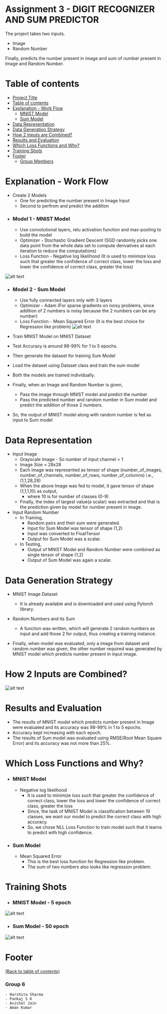 # Assignment 3 - DIGIT RECOGNIZER AND SUM PREDICTOR

The project takes two inputs.
- Image
- Random Number

Finally, predicts the number present in image and sum of number present in Image and Random Number.

# Table of contents

- [Project Title](https://github.com/amanjain487/tsai-eva6/blob/main/Assignments/3/README.md#assignment-3---digit-recognizer-and-sum-predictor)
- [Table of contents](https://github.com/amanjain487/tsai-eva6/blob/main/Assignments/3/README.md#table-of-contents)
- [Explanation - Work Flow](https://github.com/amanjain487/tsai-eva6/blob/main/Assignments/3/README.md#explanation---work-flow)
    - [MNIST Model](https://github.com/amanjain487/tsai-eva6/blob/main/Assignments/3/README.md#model-1---mnist-model)
    - [Sum Model](https://github.com/amanjain487/tsai-eva6/blob/main/Assignments/3/README.md#model-2---sum-model)
- [Data Representation](https://github.com/amanjain487/tsai-eva6/blob/main/Assignments/3/README.md#data-representation)
- [Data Generation Strategy](https://github.com/amanjain487/tsai-eva6/blob/main/Assignments/3/README.md#data-generation-strategy)
- [How 2 Inputs are Combined?](https://github.com/amanjain487/tsai-eva6/blob/main/Assignments/3/README.md#how-2-inputs-are-combined)
- [Results and Evaluation](https://github.com/amanjain487/tsai-eva6/blob/main/Assignments/3/README.md#results-and-evaluation)
- [Which Loss Functions and Why?](https://github.com/amanjain487/tsai-eva6/blob/main/Assignments/3/README.md#which-loss-functions-and-why)
- [Training Shots](https://github.com/amanjain487/tsai-eva6/blob/main/Assignments/3/README.md#training-shots)
- [Footer](https://github.com/amanjain487/tsai-eva6/blob/main/Assignments/3/README.md#footer)
    - [Group Members](https://github.com/amanjain487/tsai-eva6/blob/main/Assignments/3/README.md#group-6)

# Explanation - Work Flow

- Create 2 Models
    - One for predicting the number present in Image Input
    - Second to perfrom and predict the addition
- ### Model 1 - MNIST Model
  - Use convolutional layers, relu activation function and max-pooling to build the model
  - Optimizer - Stochastic Gradient Descent (SGD randomly picks one data point from the whole data set to compute derivatives at each iteration to reduce the computations)
  - Loss Function - Negative log likelihood (It is used to minimize loss such that greater the confidence of correct class, lower the loss and lower the confidence of correct class, greater the loss)

![alt text](https://cdn.mathpix.com/snip/images/CpoT9c4tcXZYd_xIaByGDUSpFpK-RfyC8F24g6LH7rA.original.fullsize.png)

- ### Model 2 - Sum Model
  - Use fully connected layers only with 3 layers
  - Optimizer - Adam (For sparse gradients on noisy problems, since addition of 2 numbers is noisy because the 2 numbers can be any number)
  - Loss Function - Mean Squared Error (It is the best choice for Regression like problem)
![alt text](https://cdn.mathpix.com/snip/images/SFlkTFbriAthdkFeAxfMhZ-Xh1hdmV77E4cdFTRGWpI.original.fullsize.png)

- Train MNIST Model on MNIST Dataset
- Test Accuracy is around 98-99% for 1 to 5 epochs.
- Then generate the dataset for training Sum Model
- Load the dataset using Dataset class and train the sum model
- Both the models are trained individually.
- Finally, when an Image and Random Number is given,
  - Pass the image through MNIST model and predict the number
  - Pass the predicted number and random number in Sum model and predict the addition of those 2 numbers.
- So, the output of MNIST model along with random number is fed as input to Sum model

# Data Representation
- Input Image
    - Grayscale Image - So number of input channel = 1
    - Image Size = 28x28
    - Each image was represented as tensor of shape (number_of_images, number_of_channels, number_of_rows, number_of_columns) i.e., (1,1,28,28)
    - When the above Image was fed to model, it gave tensor of shape (1,1,1,10) as output,
        - where 10 is for number of classes (0-9)
    - Finally, the index of largest value(a scalar) was extracted and that is the prediction given by model for number present in image.
- Input Random Number
    - In Training,
        - Random pairs and their sum were generated.
        - Input for Sum Model was tensor of shape (1,2)
        - Input was converted to FloatTensor
        - Output for Sum Model was a scalar.
    - In Testing,
        - Output of MNIST Model and Random Number were combined as single tensor of shape (1,2)
        - Output of Sum Model was again a scalar.
        
# Data Generation Strategy

- MNIST Image Dataset
    - It is already available and is downloaded and used using Pytorch library.

- Random Numbers and its Sum
    - A function was written, which will generate 2 random numbers as input and add those 2 for output, thus creating a training instance.
 
- Finally, when model was evaluated, only a image from dataset and random number was given, the other number required was generated by MNIST model which predicts number present in input image.

# How 2 Inputs are Combined?

![alt text](https://cdn.mathpix.com/snip/images/5lXcVYKAa-DVmmVWRArtvDpRsgmhi1bvrE_IoOx3O54.original.fullsize.png)

# Results and Evaluation

- The results of MNIST model which predicts number present in Image were evaluated and its accuracy was 98-99% in 1 to 5 epochs.
- Accuracy kept increasing with each epoch.
- The results of Sum model was evaluated using RMSE(Root Mean Square Error) and its accuracy was not more than 25%.

# Which Loss Functions and Why?
- ### MNIST Model
    - Negative log likelihood
        - It is used to minimize loss such that greater the confidence of correct class, lower the loss and lower the confidence of correct class, greater the loss
        - Since, the task of MNIST Model is classification between 10 classes, we want our model to predict the correct class with high accuracy.
        - So, we chose NLL Loss Function to train model such that it learns to predict with high confidence.
- ### Sum Model
    - Mean Squared Error
        - This is the best loss function for Regression like problem.
        - The sum of two numbers also looks like regression problem.

# Training Shots
- ### MNIST Model - 5 epoch
![alt text](https://cdn.mathpix.com/snip/images/N8XIEjUlauvfIspl21NTYkWxAMG3Eh9Dj8W2foU1Lew.original.fullsize.png)
- ### Sum Model - 50 epoch
![alt text](https://cdn.mathpix.com/snip/images/7FezQk6CKv8YQLDr36EWqbvH7dx-veBIR0SD4DN2Ypg.original.fullsize.png)

# Footer
[(Back to table of contents)](https://github.com/amanjain487/tsai-eva6/blob/main/Assignments/3/README.md#table-of-contents)

### Group 6
    - Harshita Sharma
    - Pankaj S K
    - Avichal Jain
    - Aman Kumar
